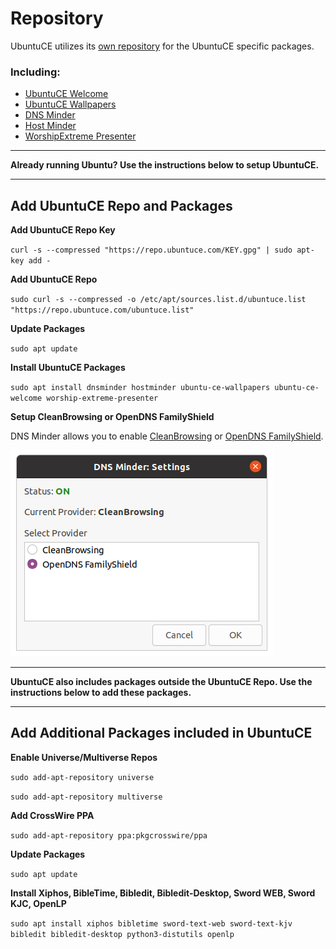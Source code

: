 # Repository

UbuntuCE utilizes its [own repository](https://github.com/jeremehancock/repo.ubuntuce.com) for the UbuntuCE specific packages.

### Including:
- [UbuntuCE Welcome](https://github.com/jeremehancock/ubuntu-ce-welcome#readme)
- [UbuntuCE Wallpapers](https://github.com/jeremehancock/ubuntu-ce-wallpapers#readme)
- [DNS Minder](https://github.com/jeremehancock/dnsminder#readme)
- [Host Minder](https://github.com/jeremehancock/hostminder#readme)
- [WorshipExtreme Presenter](https://github.com/jeremehancock/worship-extreme-presenter#readme)

--- 

**Already running Ubuntu? Use the instructions below to setup UbuntuCE.**

---

## Add UbuntuCE Repo and Packages

**Add UbuntuCE Repo Key**

`curl -s --compressed "https://repo.ubuntuce.com/KEY.gpg" | sudo apt-key add -`

**Add UbuntuCE Repo**

`sudo curl -s --compressed -o /etc/apt/sources.list.d/ubuntuce.list "https://repo.ubuntuce.com/ubuntuce.list"`

**Update Packages**

`sudo apt update`

**Install UbuntuCE Packages**

`sudo apt install dnsminder hostminder ubuntu-ce-wallpapers ubuntu-ce-welcome worship-extreme-presenter`

**Setup CleanBrowsing or OpenDNS FamilyShield**

DNS Minder allows you to enable [CleanBrowsing](https://cleanbrowsing.org/) or [OpenDNS FamilyShield](https://www.opendns.com/setupguide/#familyshield).

![DNS Minder](https://raw.githubusercontent.com/jeremehancock/docs.ubuntuce.com-content/main/pages/assets/images/dnsminder-window.png)

---

**UbuntuCE also includes packages outside the UbuntuCE Repo. Use the instructions below to add these packages.**

---

## Add Additional Packages included in UbuntuCE

**Enable Universe/Multiverse Repos**

`sudo add-apt-repository universe`

`sudo add-apt-repository multiverse`

**Add CrossWire PPA**

`sudo add-apt-repository ppa:pkgcrosswire/ppa`

**Update Packages**

`sudo apt update`

**Install Xiphos, BibleTime, Bibledit, Bibledit-Desktop, Sword WEB, Sword KJC, OpenLP**

`sudo apt install xiphos bibletime sword-text-web sword-text-kjv bibledit bibledit-desktop python3-distutils openlp`

